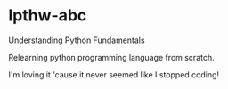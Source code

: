 # lpthw-abc
Understanding Python Fundamentals

Relearning python programming language from scratch.

I'm loving it 'cause it never seemed like I stopped coding! 
